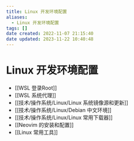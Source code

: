 ```yaml
---
title: Linux 开发环境配置
aliases:
  - Linux 开发环境配置
tags: []
date created: 2022-11-07 21:15:40
date updated: 2023-11-22 10:40:48
---
```


# Linux 开发环境配置

- [[WSL  登录Root]]
- [[WSL 系统代理]]
- [[技术/操作系统/Linux/Linux 系统镜像源和更新]]
- [[技术/操作系统/Linux/Debian 中文环境]]
- [[技术/操作系统/Linux/Linux 常用下载器]]
- [[Neovim 的安装和配置]]
- [[Linux 常用工具]]
